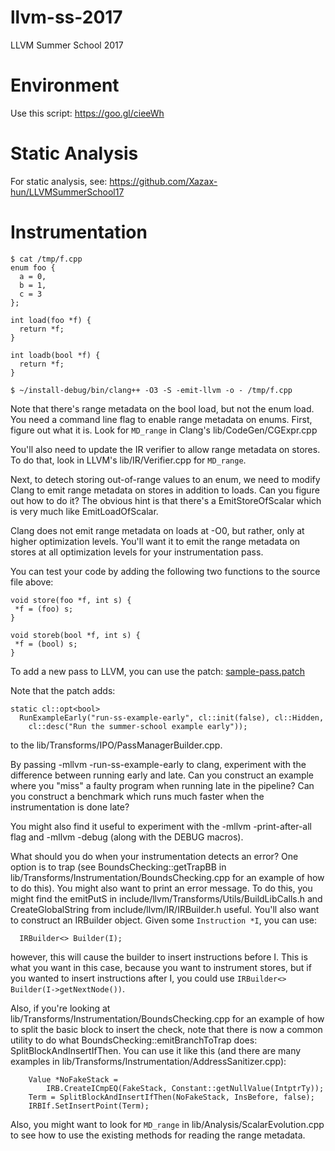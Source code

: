 # llvm-ss-2017
LLVM Summer School 2017

# Environment

Use this script: https://goo.gl/cieeWh

# Static Analysis

For static analysis, see: https://github.com/Xazax-hun/LLVMSummerSchool17

# Instrumentation

```
$ cat /tmp/f.cpp 
enum foo {
  a = 0,
  b = 1,
  c = 3
};

int load(foo *f) {
  return *f;
}

int loadb(bool *f) {
  return *f;
}
```
```
$ ~/install-debug/bin/clang++ -O3 -S -emit-llvm -o - /tmp/f.cpp
```

Note that there's range metadata on the bool load, but not the enum load. You need a command line flag to enable range metadata on enums. First, figure out what it is. Look for `MD_range` in Clang's lib/CodeGen/CGExpr.cpp

You'll also need to update the IR verifier to allow range metadata on stores. To do that, look in LLVM's lib/IR/Verifier.cpp for `MD_range`.

Next, to detech storing out-of-range values to an enum, we need to modify Clang to emit range metadata on stores in addition to loads. Can you figure out how to do it? The obvious hint is that there's a EmitStoreOfScalar which is very much like EmitLoadOfScalar.

Clang does not emit range metadata on loads at -O0, but rather, only at higher optimization levels. You'll want it to emit the range metadata on stores at all optimization levels for your instrumentation pass.

You can test your code by adding the following two functions to the source file above:

```
void store(foo *f, int s) {
 *f = (foo) s;
}

void storeb(bool *f, int s) {
 *f = (bool) s;
}
```

To add a new pass to LLVM, you can use the patch: [sample-pass.patch](https://raw.githubusercontent.com/hfinkel/llvm-ss-2017/master/sample-pass.patch)

Note that the patch adds:

```
static cl::opt<bool>
  RunExampleEarly("run-ss-example-early", cl::init(false), cl::Hidden,
    cl::desc("Run the summer-school example early"));
```

to the lib/Transforms/IPO/PassManagerBuilder.cpp.

By passing -mllvm -run-ss-example-early to clang, experiment with the difference between running early and late. Can you construct an example where you "miss" a faulty program when running late in the pipeline? Can you construct a benchmark which runs much faster when the instrumentation is done late?

You might also find it useful to experiment with the -mllvm -print-after-all flag and -mllvm -debug (along with the DEBUG macros).

What should you do when your instrumentation detects an error? One option is to trap (see BoundsChecking::getTrapBB in lib/Transforms/Instrumentation/BoundsChecking.cpp for an example of how to do this). You might also want to print an error message. To do this, you might find the emitPutS in include/llvm/Transforms/Utils/BuildLibCalls.h and CreateGlobalString from include/llvm/IR/IRBuilder.h useful. You'll also want to construct an IRBuilder object. Given some `Instruction *I`, you can use:

```
  IRBuilder<> Builder(I);

```

however, this will cause the builder to insert instructions before I. This is what you want in this case, because you want to instrument stores, but if you wanted to insert instructions after I, you could use `IRBuilder<> Builder(I->getNextNode())`.

Also, if you're looking at lib/Transforms/Instrumentation/BoundsChecking.cpp for an example of how to split the basic block to insert the check, note that there is now a common utility to do what BoundsChecking::emitBranchToTrap does: SplitBlockAndInsertIfThen. You can use it like this (and there are many examples in lib/Transforms/Instrumentation/AddressSanitizer.cpp):

```
    Value *NoFakeStack =
        IRB.CreateICmpEQ(FakeStack, Constant::getNullValue(IntptrTy));
    Term = SplitBlockAndInsertIfThen(NoFakeStack, InsBefore, false);
    IRBIf.SetInsertPoint(Term);
```

Also, you might want to look for `MD_range` in lib/Analysis/ScalarEvolution.cpp to see how to use the existing methods for reading the range metadata.

